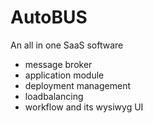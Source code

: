 # AutoBUS
An all in one SaaS software
  - message broker
  - application module
  - deployment management
  - loadbalancing
  - workflow and its wysiwyg UI
